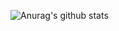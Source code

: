 ![Anurag's github stats](https://github-readme-stats.vercel.app/api?username=Dogel-ai&show_icons=true&hide_title&hide=["contribs","issues"])

